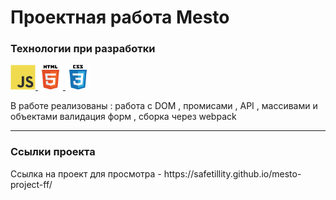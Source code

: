 # Проектная работа Mesto

<h3>Технологии при разработки </h3>

<p align="left"> <a href="https://developer.mozilla.org/en-US/docs/Web/JavaScript" target="_blank" rel="noreferrer"> <img src="https://raw.githubusercontent.com/devicons/devicon/master/icons/javascript/javascript-original.svg" alt="javascript" width="40" height="40"/> </a> <a href="https://www.w3.org/html/" target="_blank" rel="noreferrer"> <img src="https://raw.githubusercontent.com/devicons/devicon/master/icons/html5/html5-original-wordmark.svg" alt="html5" width="40" height="40"/> </a><a href="https://www.w3schools.com/css/" target="_blank" rel="noreferrer"> <img src="https://raw.githubusercontent.com/devicons/devicon/master/icons/css3/css3-original-wordmark.svg" alt="css3" width="40" height="40"/> </a></p>

В работе реализованы : работа с  DOM , промисами  , API  , массивами и объектами   валидация форм ,  сборка через webpack 

---

 <h3> Ссылки проекта </h3>
Ссылка на проект для просмотра - https://safetillity.github.io/mesto-project-ff/
